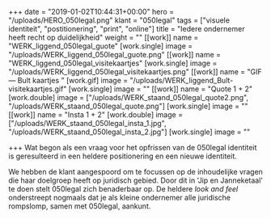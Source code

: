 +++
date = "2019-01-02T10:44:31+00:00"
hero = "/uploads/HERO_050legal.png"
klant = "050legal"
tags = ["visuele identiteit", "postitionering", "print", "online"]
title = "Iedere ondernemer heeft recht op duidelijkheid"
weight = ""
[[work]]
name = "WERK_liggend_050legal_guote"
[work.single]
image = "/uploads/WERK_liggend_050legal_guote.png"
[[work]]
name = "WERK_liggend_050legal_visitekaartjes"
[work.single]
image = "/uploads/WERK_liggend_050legal_visitekaartjes.png"
[[work]]
name = "GIF — Bult kaartjes "
[work.gif]
image = "/uploads/WERK_liggend_Bult-visitekaartjes.gif"
[work.single]
image = ""
[[work]]
name = "Quote 1 + 2"
[work.double]
image = ["/uploads/WERK_staand_050legal_quote2.png", "/uploads/WERK_staand_050legal_quote.png"]
[work.single]
image = ""
[[work]]
name = "Insta 1 + 2"
[work.double]
image = ["/uploads/WERK_staand_050legal_insta_1.jpg", "/uploads/WERK_staand_050legal_insta_2.jpg"]
[work.single]
image = ""

+++
Wat begon als een vraag voor het opfrissen van de 050legal identiteit is geresulteerd in een heldere positionering en een nieuwe identiteit.

We hebben de klant aangespoord om te focussen op de inhoudelijke vragen die haar doelgroep heeft op juridisch gebied. Door dit in 'Jip en Janneketaal' te doen stelt 050legal zich benaderbaar op. De heldere _look and feel_ onderstreept nogmaals dat je als kleine ondernemer alle juridische rompslomp, samen met 050legal, aankunt.